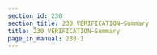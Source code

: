 ```yaml
---
section_id: 230
section_title: 230 VERIFICATION—Summary
title: 230 VERIFICATION—Summary
page_in_manual: 230-1
---
```


